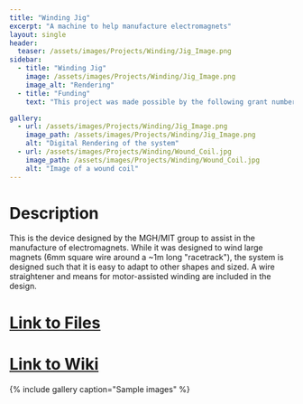 ```yaml
---
title: "Winding Jig"
excerpt: "A machine to help manufacture electromagnets"
layout: single
header:
  teaser: /assets/images/Projects/Winding/Jig_Image.png
sidebar:
  - title: "Winding Jig"
    image: /assets/images/Projects/Winding/Jig_Image.png
    image_alt: "Rendering"
  - title: "Funding"
    text: "This project was made possible by the following grant numbers: NIBIB U01EB025121 NIMH R24106053 and NSF GRFP 1122374"

gallery:
  - url: /assets/images/Projects/Winding/Jig_Image.png
    image_path: /assets/images/Projects/Winding/Jig_Image.png
    alt: "Digital Rendering of the system"
  - url: /assets/images/Projects/Winding/Wound_Coil.jpg
    image_path: /assets/images/Projects/Winding/Wound_Coil.jpg
    alt: "Image of a wound coil"
---
```


# Description
This is the device designed by the MGH/MIT group to assist in the manufacture of electromagnets. While it was designed to wind large magnets (6mm square wire around a ~1m long "racetrack"), the system is designed such that it is easy to adapt to other shapes and sized. A wire straightener and means for motor-assisted winding are included in the design.
# [Link to Files](https://github.com/OS-MPI/Winding-Jig)
# [Link to Wiki](https://github.com/OS-MPI/Winding-Jig/wiki)
{% include gallery caption="Sample images" %}
